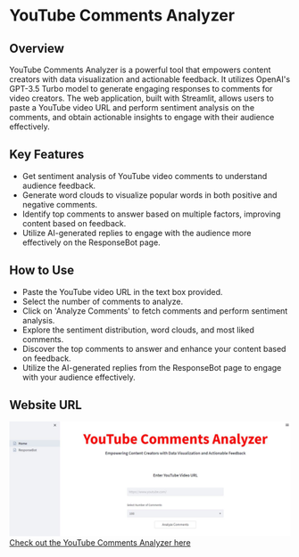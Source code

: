 # YouTube Comments Analyzer

## Overview
YouTube Comments Analyzer is a powerful tool that empowers content creators with data visualization and actionable feedback. It utilizes OpenAI's GPT-3.5 Turbo model to generate engaging responses to comments for video creators. The web application, built with Streamlit, allows users to paste a YouTube video URL and perform sentiment analysis on the comments, and obtain actionable insights to engage with their audience effectively.

## Key Features
* Get sentiment analysis of YouTube video comments to understand audience feedback.
* Generate word clouds to visualize popular words in both positive and negative comments.
* Identify top comments to answer based on multiple factors, improving content based on feedback.
* Utilize AI-generated replies to engage with the audience more effectively on the ResponseBot page.

## How to Use
* Paste the YouTube video URL in the text box provided.
* Select the number of comments to analyze.
* Click on 'Analyze Comments' to fetch comments and perform sentiment analysis.
* Explore the sentiment distribution, word clouds, and most liked comments.
* Discover the top comments to answer and enhance your content based on feedback.
* Utilize the AI-generated replies from the ResponseBot page to engage with your audience effectively.

## Website URL

![](/SS.JPG)
[Check out the YouTube Comments Analyzer here](http://18.218.178.97:8501/)
